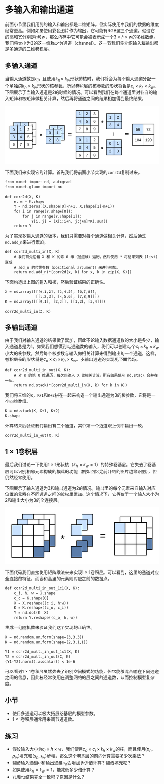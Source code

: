 # 多输入和输出通道

前面小节里我们用到的输入和输出都是二维矩阵。但实际使用中我们的数据的维度经常更高。例如如果使用彩色图片作为输出，它可能有RGB这三个通道。假设它的高和宽分别是$h$和$w$，那么内存中它可能会被表示成一个$3\times h\times w$的多维数组。我们将大小为3的这一维称之为通道（channel）。这一节我们将介绍输入和输出都是多通道的二维卷积层。

## 多输入通道

当输入通道数是$c_i$，且使用$k_h\times k_w$形状的核时，我们将会为每个输入通道分配一个单独的$k_h\times k_w$形状的核参数。所以卷积层的核参数的形状将会是$c_i\times k_h\times k_w$。下图展示了当输入通道是2的时候的情况。可以看到我们在每个通道里对各自的输入矩阵和核矩阵做相关计算，然后再将通道之间的结果相加得到最终结果。

![输入通道为2的二维相关计算。](../img/conv_multi_in.svg)

下面我们来实现它的计算。首先我们将前面小节实现的`corr2d`复制过来。

```{.python .input  n=2}
from mxnet import nd, autograd
from mxnet.gluon import nn

def corr2d(X, K):
    n, m = K.shape
    Y = nd.zeros((X.shape[0]-n+1, X.shape[1]-m+1))
    for i in range(Y.shape[0]):
        for j in range(Y.shape[1]):
            Y[i, j] = (X[i:i+n, j:j+m]*K).sum()
    return Y
```

为了实现多输入通道的版本，我们只需要对每个通道做相关计算，然后通过`nd.add_n`来进行累加。

```{.python .input  n=14}
def corr2d_multi_in(X, K):
    # 我们首先沿着 X 和 K 的第 0 维（通道维）遍历。然后使用 * 将结果列表 (list) 变成
    # add_n 的位置参数（positional argument）来进行相加。
    return nd.add_n(*[corr2d(x, k) for x, k in zip(X, K)])
```

下面构造出上图的输入和核，然后验证结果的正确性。

```{.python .input  n=33}
X = nd.array([[[0,1,2], [3,4,5], [6,7,8]], 
              [[1,2,3], [4,5,6], [7,8,9]]])
K = nd.array([[[0,1], [2,3]], [[1,2], [3,4]]])

corr2d_multi_in(X, K)
```

## 多输出通道

由于我们对输入通道的结果做了累加，因此不论输入数据通道数的大小是多少，输入通道总是为1。如果我们想得到$c_o$通道数的输入，我们可以创建$c_o$个$c_i\times k_h\times k_w$小大的核参数，然后每个核参数与输入做相关计算来得到输出的一个通道。这样，卷积层核的形状将是$c_o\times c_i\times k_h\times k_w$。多输出通道的实现见下面代码。

```{.python .input  n=30}
def corr2d_multi_in_out(X, K):
    # 对 K 的第 0 维遍历，每次同输入 X 做相关计算。所有结果使用 nd.stack 合并在一起。
    return nd.stack(*[corr2d_multi_in(X, k) for k in K])
```

我们将三维的`K`，`K+1`和`K+2`拼在一起来构造一个输出通道为3的核参数，它将是一个四维数组。

```{.python .input  n=34}
K = nd.stack(K, K+1, K+2)
K.shape
```

计算结果后验证我们输出有三个通道，其中第一个通道跟上例中输出一致。

```{.python .input  n=35}
corr2d_multi_in_out(X, K)
```

## $1\times 1$卷积层

最后我们讨论一下使用$1\times 1$形状核（$k_h=k_w=1$）的特殊卷基层。它失去了卷基层可以识别相邻元素构成的模式的功能（例如回忆之前介绍的图片边缘识别），但仍然经常使用。

下图展示了输入通道为3和输出通道为2的情况。输出里的每个元素来自输入对应位置的元素在不同通道之间的按权重累加。这个情况下，它等价于一个输入大小为2和输出大小为3的全连接层。

![](../img/conv_1x1.svg)

下面代码我们直接使用矩阵乘法来来实现$1\times 1$卷积层。可以看到，这里的通道对应全连接的特征，而宽和高里的元素则对应之前的数据点。

```{.python .input}
def corr2d_multi_in_out_1x1(X, K):
    c_i, h, w = X.shape
    c_o = K.shape[0]
    X = X.reshape((c_i, h*w))
    K = K.reshape((c_o, c_i))
    Y = nd.dot(K, X)
    return Y.reshape((c_o, h, w))
```

生成一组随机数来验证我们这个实现的正确性。

```{.python .input}
X = nd.random.uniform(shape=(3,3,3))
K = nd.random.uniform(shape=(2,3,1,1))

Y1 = corr2d_multi_in_out_1x1(X, K)
Y2 = corr2d_multi_in_out(X, K)
(Y1-Y2).norm().asscalar() < 1e-6
```

可以看到$1\times 1$卷积层虽然失去了识别空间模式的功能，但它能够混合输在不同通道之间的信息，因此被经常使用在调整网络的层之间的通道数，从而控制模型复杂度。

## 小节

- 使用多通道可以极大拓展卷基层的模型参数。
- $1\times 1$卷积层通常用来调节通道数。

## 练习

- 假设输入大小为$c_i\times h\times w$，我们使用$c_o\times c_i\times k_h\times k_w$的核，而且使用$(p_h, p_w)$填充和$(s_h, s_w)$步幅，那么这个卷基层的前向计算需要多少次乘法？
- 翻倍输入通道$c_i$和输出通道$c_o$会增加多少倍计算？翻倍填充呢？
- 如果使用$k_h=k_w=1$，能减低多少倍计算？
- `Y1`和`Y2`结果完全一致吗？原因是什么？
